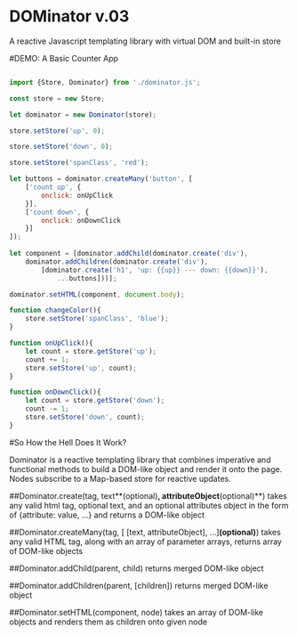 # DOMinator v.03

A reactive Javascript templating library with virtual DOM and built-in store

#DEMO: A Basic Counter App

```javascript

import {Store, Dominator} from './dominator.js';

const store = new Store;

let dominator = new Dominator(store);

store.setStore('up', 0);

store.setStore('down', 0);

store.setStore('spanClass', 'red');

let buttons = dominator.createMany('button', [
    ['count up', {
        onclick: onUpClick
    }],
    ['count down', {
        onclick: onDownClick
    }]
]);
        
let component = [dominator.addChild(dominator.create('div'), 
    dominator.addChildren(dominator.create('div'),
        [dominator.create('h1', 'up: {{up}} --- down: {{down}}'), 
            ...buttons]))];

dominator.setHTML(component, document.body);

function changeColor(){
    store.setStore('spanClass', 'blue');
}

function onUpClick(){
    let count = store.getStore('up');
    count += 1;
    store.setStore('up', count);
}

function onDownClick(){
    let count = store.getStore('down');
    count -= 1;
    store.setStore('down', count);
}

```
#So How the Hell Does It Work?

Dominator is a reactive templating library that combines imperative and functional methods to build a DOM-like object and render it onto the page. Nodes subscribe to a Map-based store for reactive updates.

##Dominator.create(tag, text**(optional)**, attributeObject**(optional)**)
takes any valid html tag, optional text, and an optional attributes object in the form of {attribute: value, ...} and returns a DOM-like object

##Dominator.createMany(tag, [ [text, attributeObject], ...]**(optional)**)
takes any valid HTML tag, along with an array of parameter arrays, returns array of DOM-like objects

##Dominator.addChild(parent, child)
returns merged DOM-like object

##Dominator.addChildren(parent, [children])
returns merged DOM-like object

##Dominator.setHTML(component, node)
takes an array of DOM-like objects and renders them as children onto given node
